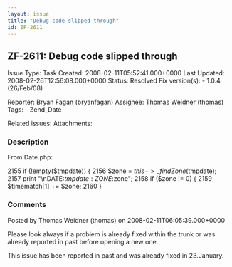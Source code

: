 ```yaml
---
layout: issue
title: "Debug code slipped through"
id: ZF-2611
---
```


ZF-2611: Debug code slipped through
-----------------------------------

 Issue Type: Task Created: 2008-02-11T05:52:41.000+0000 Last Updated: 2008-02-26T12:56:08.000+0000 Status: Resolved Fix version(s): - 1.0.4 (26/Feb/08)
 
 Reporter:  Bryan Fagan (bryanfagan)  Assignee:  Thomas Weidner (thomas)  Tags: - Zend\_Date
 
 Related issues: 
 Attachments: 
### Description

From Date.php:

2155 if (!empty($tmpdate)) { 2156 $zone = $this->\_findZone($tmpdate); 2157 print "\\nDATE:$tmpdate:ZONE:$zone"; 2158 if ($zone != 0) { 2159 $timematch[1] += $zone; 2160 }

 

 

### Comments

Posted by Thomas Weidner (thomas) on 2008-02-11T06:05:39.000+0000

Please look always if a problem is already fixed within the trunk or was already reported in past before opening a new one.

This issue has been reported in past and was already fixed in 23.January.

 

 